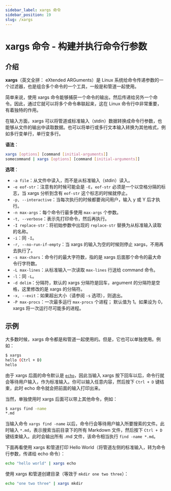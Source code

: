 ```yaml
---
sidebar_label: xargs 命令
sidebar_position: 19
slug: /xargs
---
```


# xargs 命令 - 构建并执行命令行参数



## 介绍

**xargs**（英文全拼： eXtended ARGuments）是 Linux 系统给命令传递参数的一个过滤器，也是组合多个命令的一个工具，一般是和管道一起使用。

简单来说，使用 xargs 命令能够捕获一个命令的输出，然后传递给另外一个命令。因此，通过它就可以将多个命令串联起来，这在 Linux 命令行中非常重要，有着独特的作用。

在输入方面，xargs 可以将管道或标准输入（stdin）数据转换成命令行参数，也能够从文件的输出中读取数据。也可以将单行或多行文本输入转换为其他格式，例如多行变单行，单行变多行。

**语法**：

```bash
xargs [options] [command [initial-arguments]]
somecommand | xargs [options] [command [initial-arguments]]
```

**选项**：

- `-a file`：从文件中读入，而不是从标准输入（stdin）读入。
- `-e eof-str`：注意有的时候可能会是 `-E`，`eof-str` 必须是一个以空格分隔的标志，当 xargs 分析到含有 `eof-str` 这个标志的时候就停止。
- `-p, --interactive`：当每次执行的时候都要询问用户，输入 y 或 Y 后才执行。
- `-n max-args`：每个命令行最多使用 `max-args` 个参数。
- `-t, --verbose`：表示先打印命令，然后再执行。
- `-I replace-str`：将初始参数中出现的 `replace-str` 替换为从标准输入读取的名称。
- `-i`：同 `-I`。
- `-r, --no-run-if-empty`：当 xargs 的输入为空的时候则停止 xargs，不用再去执行了。
- `-s max-chars`：命令行的最大字符数，指的是 xargs 后面那个命令的最大命令行字符数。
- `-L max-lines`：从标准输入一次读取 `max-lines` 行送给 command 命令。
- `-l`：同 `-L`。
- `-d delim`：分隔符，默认的 xargs 分隔符是回车，argument 的分隔符是空格，这里修改的是 xargs 的分隔符。
- `-x, --exit`：如果超出大小（请参阅 `-s` 选项），则退出。
- `-P max-procs`：一次最多运行 `max-procs` 个进程； 默认值为 1。如果设为 0，xargs 将一次运行尽可能多的进程。



## 示例

大多数时候，xargs 命令都是和管道一起使用的。但是，它也可以单独使用。例如：

```bash
$ xargs
hello (Ctrl + D)
hello
```

由于 xargs 后面的命令默认是 [`echo`](/linux-command/echo)，因此当输入 xargs 按下回车以后，命令行就会等待用户输入，作为标准输入。你可以输入任意内容，然后按下 `Ctrl + D` 键结束，此时 echo 命令就会把前面的输入打印出来。

当然，单独使用时 xargs 后面可以带上其他命令，例如：

```bash
$ xargs find -name
*.md
```

当输入命令 `xargs find -name` 以后，命令行会等待用户输入所要搜索的文件。此时输入 `*.md`，表示搜索当前目录下的所有 Markdown 文件，然后按下 `Ctrl + D` 键结束输入。此时会输出所有 .md 文件，该命令相当执行 `find -name *.md`。

下面再看使用 xargs 和管道打印 Hello World（将管道左侧的标准输入，转为命令行参数，传递给 echo 命令）：

```bash
echo "hello world" | xargs echo
```

使用 xargs 和管道创建目录（等效于 `mkdir one two three`）：

```bash
echo "one two three" | xargs mkdir
```

